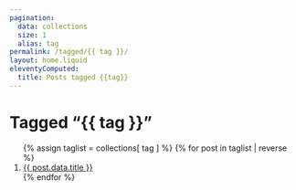 ```yaml
---
pagination:
  data: collections
  size: 1
  alias: tag
permalink: /tagged/{{ tag }}/
layout: home.liquid
eleventyComputed:
  title: Posts tagged {{tag}}
---
```


<h1>Tagged “{{ tag }}”</h1>

<ol>
{% assign taglist = collections[ tag ] %}
{% for post in taglist | reverse %}
  <li><a href="{{ post.url }}">{{ post.data.title }}</a></li>
{% endfor %}
</ol>